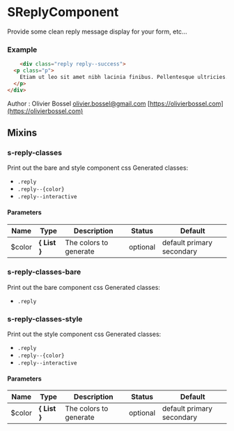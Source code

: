 # SReplyComponent

Provide some clean reply message display for your form, etc...


### Example
```html
	<div class="reply reply--success">
  <p class="p">
    Etiam ut leo sit amet nibh lacinia finibus. Pellentesque ultricies.
  </p>
</div>
```
Author : Olivier Bossel [olivier.bossel@gmail.com](mailto:olivier.bossel@gmail.com) [https://olivierbossel.com](https://olivierbossel.com)


## Mixins


### s-reply-classes

Print out the bare and style component css
Generated classes:
- `.reply`
- `.reply--{color}`
- `.reply--interactive`


#### Parameters
Name  |  Type  |  Description  |  Status  |  Default
------------  |  ------------  |  ------------  |  ------------  |  ------------
$color  |  **{ List<Color> }**  |  The colors to generate  |  optional  |  default primary secondary


### s-reply-classes-bare

Print out the bare component css
Generated classes:
- `.reply`


### s-reply-classes-style

Print out the style component css
Generated classes:
- `.reply`
- `.reply--{color}`
- `.reply--interactive`


#### Parameters
Name  |  Type  |  Description  |  Status  |  Default
------------  |  ------------  |  ------------  |  ------------  |  ------------
$color  |  **{ List<Color> }**  |  The colors to generate  |  optional  |  default primary secondary